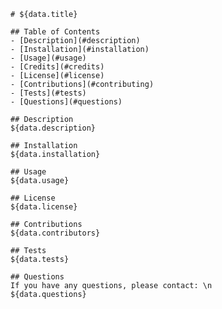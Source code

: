     # ${data.title}

    ## Table of Contents
    - [Description](#description)
    - [Installation](#installation)
    - [Usage](#usage)
    - [Credits](#credits)
    - [License](#license)
    - [Contributions](#contributing)
    - [Tests](#tests)
    - [Questions](#questions)
    
    ## Description
    ${data.description}

    ## Installation
    ${data.installation}

    ## Usage
    ${data.usage}

    ## License
    ${data.license}

    ## Contributions
    ${data.contributors}

    ## Tests
    ${data.tests}

    ## Questions
    If you have any questions, please contact: \n
    ${data.questions}